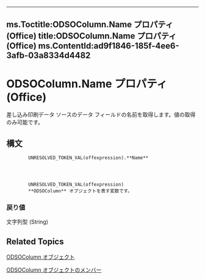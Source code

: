 

---
ms.Toctitle:ODSOColumn.Name プロパティ (Office)
title:ODSOColumn.Name プロパティ (Office)
ms.ContentId:ad9f1846-185f-4ee6-3afb-03a8334d4482
---
# ODSOColumn.Name プロパティ (Office)




差し込み印刷データ ソースのデータ フィールドの名前を取得します。値の取得のみ可能です。

## 構文

            UNRESOLVED_TOKEN_VAL(offexpression).**Name**




            UNRESOLVED_TOKEN_VAL(offexpression)
            **ODSOColumn** オブジェクトを表す変数です。

### 戻り値
文字列型 (String)





## Related Topics

[ODSOColumn オブジェクト](f8fe41bd-c9bd-fb5b-8ca7-27940c9c0996.md)

[ODSOColumn オブジェクトのメンバー](2f780b91-4f87-6db0-cab6-cc3689487eb4.md)




